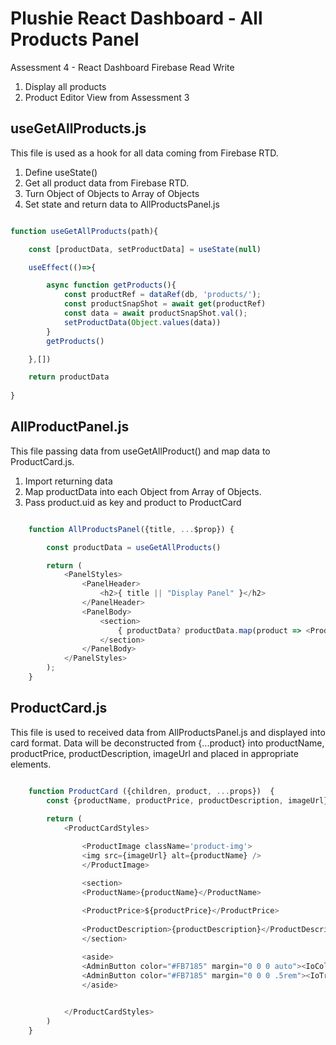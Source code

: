 # Plushie React Dashboard - All Products Panel
Assessment 4 - React Dashboard Firebase Read Write
1. Display all products 
2. Product Editor View from Assessment 3

## useGetAllProducts.js
This file is used as a hook for all data coming from Firebase RTD.
1. Define useState()
1. Get all product data from Firebase RTD. 
1. Turn Object of Objects to Array of Objects
1. Set state and return data to AllProductsPanel.js

```javascript

function useGetAllProducts(path){

    const [productData, setProductData] = useState(null)

    useEffect(()=>{

        async function getProducts(){
            const productRef = dataRef(db, 'products/');
            const productSnapShot = await get(productRef)
            const data = await productSnapShot.val();
            setProductData(Object.values(data))
        }
        getProducts()

    },[])

    return productData
  
}

```


## AllProductPanel.js
This file passing data from useGetAllProduct() and map data to ProductCard.js.
1. Import returning data 
1. Map productData into each Object from Array of Objects.
1. Pass product.uid as key and product to ProductCard

```javascript

    function AllProductsPanel({title, ...$prop}) {

        const productData = useGetAllProducts()

        return ( 
            <PanelStyles>
                <PanelHeader>
                    <h2>{ title || "Display Panel" }</h2>
                </PanelHeader>
                <PanelBody>
                    <section>
                        { productData? productData.map(product => <ProductCard key={product.uid} product={product} /> ) : null }
                    </section>
                </PanelBody>
            </PanelStyles>
        );
    }

```


## ProductCard.js
This file is used to received data from AllProductsPanel.js and displayed into card format. Data will be deconstructed from {...product} into productName, productPrice, productDescription, imageUrl and placed in appropriate elements.

```javascript

    function ProductCard ({children, product, ...props})  {
        const {productName, productPrice, productDescription, imageUrl} = {...product};
        
        return (
            <ProductCardStyles>

                <ProductImage className='product-img'>
                <img src={imageUrl} alt={productName} />
                </ProductImage>

                <section>
                <ProductName>{productName}</ProductName>
                
                <ProductPrice>${productPrice}</ProductPrice>
                
                <ProductDescription>{productDescription}</ProductDescription>
                </section>

                <aside>
                <AdminButton color="#FB7185" margin="0 0 0 auto"><IoColorWandOutline/></AdminButton>
                <AdminButton color="#FB7185" margin="0 0 0 .5rem"><IoTrashOutline/></AdminButton>
                </aside>
                

            </ProductCardStyles>
        )
    }    

```